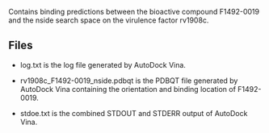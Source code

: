 Contains binding predictions between the bioactive compound F1492-0019 and the nside search space on the virulence factor rv1908c.

## Files

- log.txt is the log file generated by AutoDock Vina.

- rv1908c_F1492-0019_nside.pdbqt is the PDBQT file generated by AutoDock Vina containing the orientation and binding location of F1492-0019.

- stdoe.txt is the combined STDOUT and STDERR output of AutoDock Vina.

